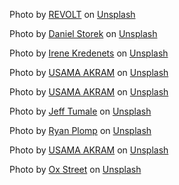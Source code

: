 Photo by <a href="https://unsplash.com/@revolt?utm_source=unsplash&utm_medium=referral&utm_content=creditCopyText">REVOLT</a> on <a href="https://unsplash.com/s/photos/sneaker?utm_source=unsplash&utm_medium=referral&utm_content=creditCopyText">Unsplash</a>

Photo by <a href="https://unsplash.com/@causeweplay?utm_source=unsplash&utm_medium=referral&utm_content=creditCopyText">Daniel Storek</a> on <a href="https://unsplash.com/s/photos/sneaker?utm_source=unsplash&utm_medium=referral&utm_content=creditCopyText">Unsplash</a>

Photo by <a href="https://unsplash.com/@ikredenets?utm_source=unsplash&utm_medium=referral&utm_content=creditCopyText">Irene Kredenets</a> on <a href="https://unsplash.com/s/photos/sneaker?utm_source=unsplash&utm_medium=referral&utm_content=creditCopyText">Unsplash</a>

Photo by <a href="https://unsplash.com/@usama_1248?utm_source=unsplash&utm_medium=referral&utm_content=creditCopyText">USAMA AKRAM</a> on <a href="https://unsplash.com/s/photos/sneaker?utm_source=unsplash&utm_medium=referral&utm_content=creditCopyText">Unsplash</a>

Photo by <a href="https://unsplash.com/@usama_1248?utm_source=unsplash&utm_medium=referral&utm_content=creditCopyText">USAMA AKRAM</a> on <a href="https://unsplash.com/s/photos/sneaker?utm_source=unsplash&utm_medium=referral&utm_content=creditCopyText">Unsplash</a>

Photo by <a href="https://unsplash.com/@jeff_tumale?utm_source=unsplash&utm_medium=referral&utm_content=creditCopyText">Jeff Tumale</a> on <a href="https://unsplash.com/s/photos/sneaker?utm_source=unsplash&utm_medium=referral&utm_content=creditCopyText">Unsplash</a>

Photo by <a href="https://unsplash.com/@ryancp?utm_source=unsplash&utm_medium=referral&utm_content=creditCopyText">Ryan Plomp</a> on <a href="https://unsplash.com/s/photos/sneaker?utm_source=unsplash&utm_medium=referral&utm_content=creditCopyText">Unsplash</a>

Photo by <a href="https://unsplash.com/@usama_1248?utm_source=unsplash&utm_medium=referral&utm_content=creditCopyText">USAMA AKRAM</a> on <a href="https://unsplash.com/s/photos/sneaker?utm_source=unsplash&utm_medium=referral&utm_content=creditCopyText">Unsplash</a>

Photo by <a href="https://unsplash.com/@oxstreet?utm_source=unsplash&utm_medium=referral&utm_content=creditCopyText">Ox Street</a> on <a href="https://unsplash.com/s/photos/sneaker?utm_source=unsplash&utm_medium=referral&utm_content=creditCopyText">Unsplash</a>

